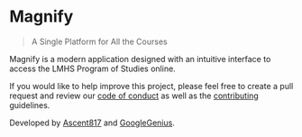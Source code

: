 # Magnify

> A Single Platform for All the Courses

Magnify is a modern application designed with an intuitive interface to access the LMHS Program of Studies online.

If you would like to help improve this project, please feel free to create a pull request and review our [code of conduct](./CODE_OF_CONDUCT.md) as well as the [contributing](./CONTRIBUTING.md) guidelines.

Developed by [Ascent817](https://github.com/Ascent817) and [GoogleGenius](https://github.com/GoogleGenius).
